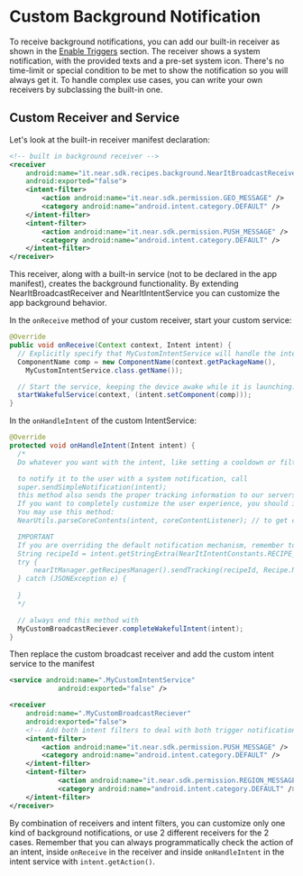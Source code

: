 # Custom Background Notification

To receive background notifications, you can add our built-in receiver as shown in the [Enable Triggers](enable-triggers.md) section. The receiver shows a system notification, with the provided texts and a pre-set system icon. There's no time-limit or special condition to be met to show the notification so you will always get it. To handle complex use cases, you can write your own receivers by subclassing the built-in one.

## Custom Receiver and Service

Let's look at the built-in receiver manifest declaration:
```xml
<!-- built in background receiver -->
<receiver
    android:name="it.near.sdk.recipes.background.NearItBroadcastReceiver"
    android:exported="false">
    <intent-filter>
        <action android:name="it.near.sdk.permission.GEO_MESSAGE" />
        <category android:name="android.intent.category.DEFAULT" />
    </intent-filter>
    <intent-filter>
        <action android:name="it.near.sdk.permission.PUSH_MESSAGE" />
        <category android:name="android.intent.category.DEFAULT" />
    </intent-filter>
</receiver>
```
This receiver, along with a built-in service (not to be declared in the app manifest), creates the background functionality.
By extending NearItBroadcastReceiver and NearItIntentService you can customize the app background behavior.

In the `onReceive` method of your custom receiver, start your custom service:
```java
@Override
public void onReceive(Context context, Intent intent) {
  // Explicitly specify that MyCustomIntentService will handle the intent.
  ComponentName comp = new ComponentName(context.getPackageName(),
    MyCustomIntentService.class.getName());

  // Start the service, keeping the device awake while it is launching.
  startWakefulService(context, (intent.setComponent(comp)));
}
```

In the `onHandleIntent` of the custom IntentService:
```java
@Override
protected void onHandleIntent(Intent intent) {
  /*
  Do whatever you want with the intent, like setting a cooldown or filter events

  to notify it to the user with a system notification, call 
  super.sendSimpleNotification(intent);
  this method also sends the proper tracking information to our servers.
  If you want to completely customize the user experience, you should implement your logic here.
  You may use this method:
  NearUtils.parseCoreContents(intent, coreContentListener); // to get casted content in the listener callback methods

  IMPORTANT
  If you are overriding the default notification mechanism, remember to track the recipe as notified with:
  String recipeId = intent.getStringExtra(NearItIntentConstants.RECIPE_ID);
  try {
      nearItManager.getRecipesManager().sendTracking(recipeId, Recipe.NOTIFIED_STATUS);
  } catch (JSONException e) {
      
  }
  */

  // always end this method with
  MyCustomBroadcastReciever.completeWakefulIntent(intent);
}
```

Then replace the custom broadcast receiver and add the custom intent service to the manifest
```xml
<service android:name=".MyCustomIntentService"
            android:exported="false" />

<receiver
    android:name=".MyCustomBroadcastReciever"
    android:exported="false">
    <!-- Add both intent filters to deal with both trigger notification in the same way -->
    <intent-filter>
        <action android:name="it.near.sdk.permission.PUSH_MESSAGE" />
        <category android:name="android.intent.category.DEFAULT" />
    </intent-filter>
    <intent-filter>
            <action android:name="it.near.sdk.permission.REGION_MESSAGE" />
            <category android:name="android.intent.category.DEFAULT" />
    </intent-filter>
</receiver>
```

By combination of receivers and intent filters, you can customize only one kind of background notifications, or use 2 different receivers for the 2 cases.
Remember that you can always programmatically check the action of an intent, inside `onReceive` in the receiver and inside `onHandleIntent` in the intent service with `intent.getAction()`.
